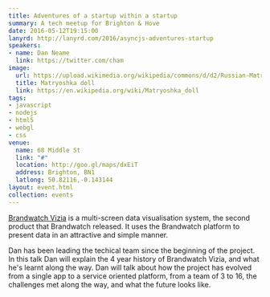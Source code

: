 ```yaml
---
title: Adventures of a startup within a startup
summary: A tech meetup for Brighton & Hove
date: 2016-05-12T19:15:00
lanyrd: http://lanyrd.com/2016/asyncjs-adventures-startup
speakers:
- name: Dan Neame
  link: https://twitter.com/cham
image:
  url: https://upload.wikimedia.org/wikipedia/commons/d/d2/Russian-Matroshka_no_bg.jpg
  title: Matryoshka doll
  link: https://en.wikipedia.org/wiki/Matryoshka_doll
tags:
- javascript
- nodejs
- html5
- webgl
- css
venue:
  name: 68 Middle St
  link: "#"
  location: http://goo.gl/maps/dxEiT
  address: Brighton, BN1
  latlong: 50.82116,-0.143144
layout: event.html
collection: events
---
```


[Brandwatch Vizia](https://www.brandwatch.com/brandwatch-vizia) is a multi-screen data visualisation system, the second product that Brandwatch released. It uses the Brandwatch platform to present data in an attractive and simple manner.

Dan has been leading the techical team since the beginning of the project. In this talk Dan will explain the 4 year history of Brandwatch Vizia, and what he's learnt along the way. Dan will talk about how the project has evolved from a single app to a service oriented platform, from a team of 3 to 16, the challenges met along the way, and what the future looks like.
